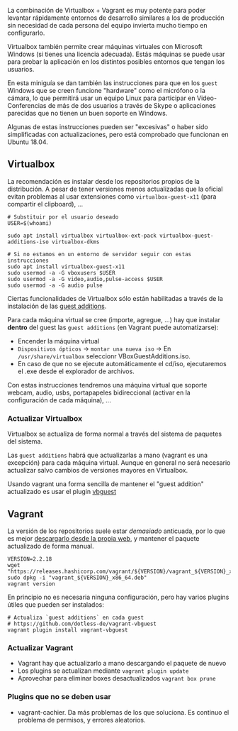 La combinación de Virtualbox + Vagrant es muy potente para poder levantar rápidamente entornos de desarrollo similares a los de producción sin necesidad de cada persona del equipo invierta mucho tiempo en configurarlo.

Virtualbox también permite crear máquinas virtuales con Microsoft Windows (si tienes una licencia adecuada). Estás máquinas se puede usar para probar la aplicación en los distintos posibles entornos que tengan los usuarios.

En esta miniguía se dan también las instrucciones para que en los `guest` Windows que se creen funcione "hardware" como el micrófono o la cámara, lo que permitirá usar un equipo Linux para participar en Video-Conferencias de más de dos usuarios a través de Skype o aplicaciones parecidas que no tienen un buen soporte en Windows.

Algunas de estas instrucciones pueden ser "excesivas" o haber sido simplificadas con actualizaciones, pero está comprobado que funcionan en Ubuntu 18.04.

## Virtualbox

La recomendación es instalar desde los repositorios propios de la distribución. A pesar de tener versiones menos actualizadas que la oficial evitan problemas al usar extensiones como `virtualbox-guest-x11` (para compartir el clipboard), ...

```
# Substituir por el usuario deseado
USER=$(whoami)

sudo apt install virtualbox virtualbox-ext-pack virtualbox-guest-additions-iso virtualbox-dkms

# Si no estamos en un entorno de servidor seguir con estas instrucciones
sudo apt install virtualbox-guest-x11
sudo usermod -a -G vboxusers $USER
sudo usermod -a -G video,audio,pulse-access $USER
sudo usermod -a -G audio pulse
```

Ciertas funcionalidades de Virtualbox sólo están habilitadas a través de la instalación de las [guest additions](https://www.virtualbox.org/manual/ch04.html#idm1936).

Para cada máquina virtual se cree (importe, agregue, ...) hay que instalar **dentro** del guest las `guest additions` (en Vagrant puede automatizarse):

-   Encender la máquina virtual
-   `Dispositivos ópticos` -> `montar una nueva iso` -> En `/usr/share/virtualbox` seleccionr VBoxGuestAdditions.iso.
-   En caso de que no se ejecute automáticamente el cd/iso, ejecutaremos el .exe desde el explorador de archivos.

Con estas instrucciones tendremos una máquina virtual que soporte webcam, audio, usbs, portapapeles bidireccional (activar en la configuración de cada máquina), ...

### Actualizar Virtualbox

Virtualbox se actualiza de forma normal a través del sistema de paquetes del sistema.

Las `guest additions` habrá que actualizarlas a mano (vagrant es una excepción) para cada máquina virtual. Aunque en general no será necesario actualizar salvo cambios de versiones mayores en Virtualbox.

Usando vagrant una forma sencilla de mantener el "guest addition" actualizado es usar el plugin [vbguest](https://github.com/dotless-de/vagrant-vbguest)

## Vagrant

La versión de los repositorios suele estar _demasiado_ anticuada, por lo que es mejor [descargarlo desde la propia web](https://www.vagrantup.com/downloads.html), y mantener el paquete actualizado de forma manual.

```
VERSION=2.2.18
wget "https://releases.hashicorp.com/vagrant/${VERSION}/vagrant_${VERSION}_x86_64.deb"
sudo dpkg -i "vagrant_${VERSION}_x86_64.deb"
vagrant version
```

En principio no es necesaria ninguna configuración, pero hay varios plugins útiles que pueden ser instalados:

```
# Actualiza `guest additions` en cada guest
# https://github.com/dotless-de/vagrant-vbguest
vagrant plugin install vagrant-vbguest
```

### Actualizar Vagrant

-   Vagrant hay que actualizarlo a mano descargando el paquete de nuevo
-   Los plugins se actualizan mediante `vagrant plugin update`
-   Aprovechar para eliminar boxes desactualizados `vagrant box prune`

### Plugins que no se deben usar

-   vagrant-cachier. Da más problemas de los que soluciona. Es continuo el problema de permisos, y errores aleatorios.
